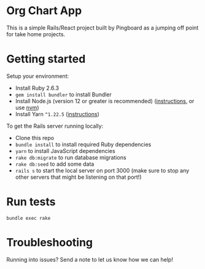 # Org Chart App

This is a simple Rails/React project built by Pingboard as a jumping off point for take home projects.

# Getting started

Setup your environment:

- Install Ruby 2.6.3
- `gem install bundler` to install Bundler
- Install Node.js (version 12 or greater is recommended) ([instructions](https://classic.yarnpkg.com/en/docs/install), or use [nvm](https://github.com/nvm-sh/nvm#installing-and-updating))
- Install Yarn `^1.22.5` ([instructions](https://classic.yarnpkg.com/en/docs/install))

To get the Rails server running locally:

- Clone this repo
- `bundle install` to install required Ruby dependencies
- `yarn` to install JavaScript dependencies
- `rake db:migrate` to run database migrations
- `rake db:seed` to add some data
- `rails s` to start the local server on port 3000 (make sure to stop any other servers that might be listening on that port!)

# Run tests

`bundle exec rake`

# Troubleshooting

Running into issues? Send a note to let us know how we can help!
